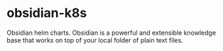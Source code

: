 # obsidian-k8s
Obsidian helm charts. Obsidian is a  powerful and extensible knowledge base that works on top of your local folder of plain text files.
